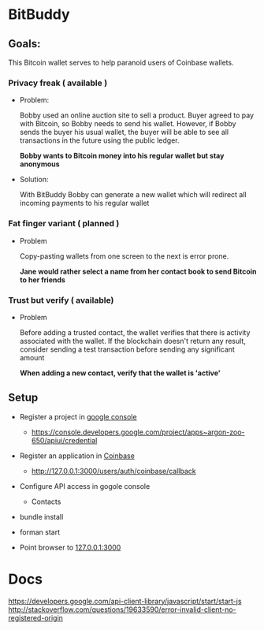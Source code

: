 # BitBuddy

## Goals:

This Bitcoin wallet serves to help paranoid users of Coinbase wallets.

### Privacy freak ( available )

* Problem:

   Bobby used an online auction site to sell a product. Buyer agreed to pay with Bitcoin, so Bobby needs to send his wallet. However, if Bobby sends the buyer his usual wallet, the buyer will be able to see all transactions in the future using the public ledger.

   **Bobby wants to Bitcoin money into his regular wallet but stay anonymous**

* Solution:

  With BitBuddy Bobby can generate a new wallet which will redirect all incoming payments to his regular wallet

### Fat finger variant ( planned )

* Problem

   Copy-pasting wallets from one screen to the next is error prone.

   **Jane would rather select a name from her contact book to send Bitcoin to her friends**

### Trust but verify ( available)

* Problem

   Before adding a trusted contact, the wallet verifies that there is activity associated with the wallet. If the blockchain doesn't return any result, consider sending a test transaction before sending any significant amount

   **When adding a new contact, verify that the wallet is 'active'**

## Setup

* Register a project in [google console](https://console.developers.google.com/project)
  * https://console.developers.google.com/project/apps~argon-zoo-650/apiui/credential

* Register an application in [Coinbase](https://coinbase.com/oauth/applications)
  * http://127.0.0.1:3000/users/auth/coinbase/callback

* Configure API access in gogole console
  * Contacts

* bundle install
* forman start
* Point browser to [127.0.0.1:3000](127.0.0.1:3000)

# Docs
https://developers.google.com/api-client-library/javascript/start/start-js
http://stackoverflow.com/questions/19633590/error-invalid-client-no-registered-origin
